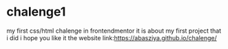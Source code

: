 # chalenge1
my first css/html chalenge in frontendmentor
it is about my first project that i did i hope you like it
the website link:https://abasziya.github.io/chalenge/
